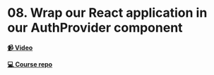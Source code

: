 # 08. Wrap our React application in our AuthProvider component

**[📹 Video]()**

**[💻 Course repo](https://github.com/theianjones/egghead-graphql-subscriptions)**

